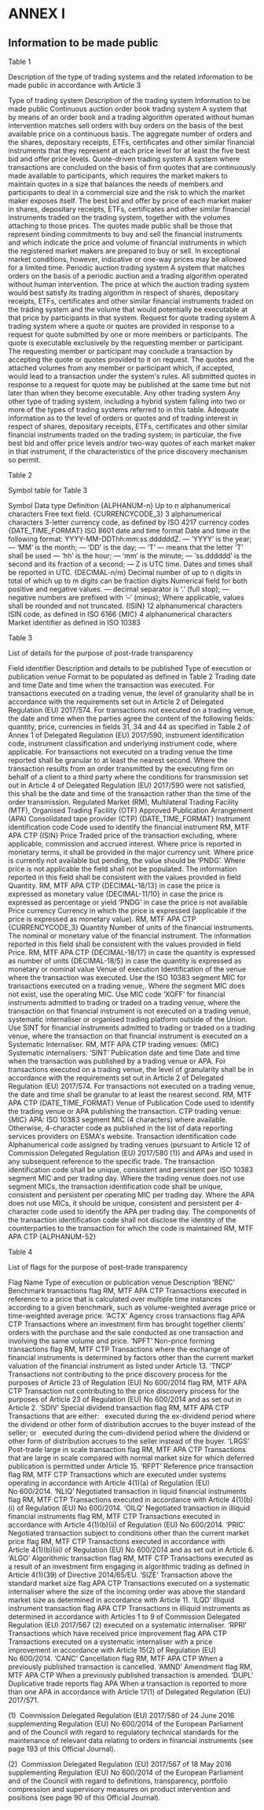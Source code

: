 # ANNEX I

## Information to be made public

Table 1

Description of the type of trading systems and the related information to be made public in accordance with Article 3

Type of trading system Description of the trading system Information to be made public Continuous auction order book trading system A system that by means of an order book and a trading algorithm operated without human intervention matches sell orders with buy orders on the basis of the best available price on a continuous basis. The aggregate number of orders and the shares, depositary receipts, ETFs, certificates and other similar financial instruments that they represent at each price level for at least the five best bid and offer price levels. Quote-driven trading system A system where transactions are concluded on the basis of firm quotes that are continuously made available to participants, which requires the market makers to maintain quotes in a size that balances the needs of members and participants to deal in a commercial size and the risk to which the market maker exposes itself. The best bid and offer by price of each market maker in shares, depositary receipts, ETFs, certificates and other similar financial instruments traded on the trading system, together with the volumes attaching to those prices. The quotes made public shall be those that represent binding commitments to buy and sell the financial instruments and which indicate the price and volume of financial instruments in which the registered market makers are prepared to buy or sell. In exceptional market conditions, however, indicative or one-way prices may be allowed for a limited time. Periodic auction trading system A system that matches orders on the basis of a periodic auction and a trading algorithm operated without human intervention. The price at which the auction trading system would best satisfy its trading algorithm in respect of shares, depositary receipts, ETFs, certificates and other similar financial instruments traded on the trading system and the volume that would potentially be executable at that price by participants in that system. Request for quote trading system A trading system where a quote or quotes are provided in response to a request for quote submitted by one or more members or participants. The quote is executable exclusively by the requesting member or participant. The requesting member or participant may conclude a transaction by accepting the quote or quotes provided to it on request. The quotes and the attached volumes from any member or participant which, if accepted, would lead to a transaction under the system's rules. All submitted quotes in response to a request for quote may be published at the same time but not later than when they become executable. Any other trading system Any other type of trading system, including a hybrid system falling into two or more of the types of trading systems referred to in this table. Adequate information as to the level of orders or quotes and of trading interest in respect of shares, depositary receipts, ETFs, certificates and other similar financial instruments traded on the trading system; in particular, the five best bid and offer price levels and/or two-way quotes of each market maker in that instrument, if the characteristics of the price discovery mechanism so permit.



Table 2

Symbol table for Table 3

Symbol Data type Definition {ALPHANUM-n} Up to n alphanumerical characters Free text field. {CURRENCYCODE_3} 3 alphanumerical characters 3-letter currency code, as defined by ISO 4217 currency codes {DATE_TIME_FORMAT} ISO 8601 date and time format Date and time in the following format: YYYY-MM-DDThh:mm:ss.ddddddZ. — ‘YYYY’ is the year; — ‘MM’ is the month; — ‘DD’ is the day; — ‘T’ — means that the letter ‘T’ shall be used — ‘hh’ is the hour; — ‘mm’ is the minute; — ‘ss.dddddd’ is the second and its fraction of a second; — Z is UTC time. Dates and times shall be reported in UTC. {DECIMAL-n/m} Decimal number of up to n digits in total of which up to m digits can be fraction digits Numerical field for both positive and negative values. — decimal separator is ‘.’ (full stop); — negative numbers are prefixed with ‘–’ (minus); Where applicable, values shall be rounded and not truncated. {ISIN} 12 alphanumerical characters ISIN code, as defined in ISO 6166 {MIC} 4 alphanumerical characters Market identifier as defined in ISO 10383



Table 3

List of details for the purpose of post-trade transparency

Field identifier Description and details to be published Type of execution or publication venue Format to be populated as defined in Table 2 Trading date and time Date and time when the transaction was executed. For transactions executed on a trading venue, the level of granularity shall be in accordance with the requirements set out in Article 2 of Delegated Regulation (EU) 2017/574. For transactions not executed on a trading venue, the date and time when the parties agree the content of the following fields: quantity, price, currencies in fields 31, 34 and 44 as specified in Table 2 of Annex 1 of Delegated Regulation (EU) 2017/590, instrument identification code, instrument classification and underlying instrument code, where applicable. For transactions not executed on a trading venue the time reported shall be granular to at least the nearest second. Where the transaction results from an order transmitted by the executing firm on behalf of a client to a third party where the conditions for transmission set out in Article 4 of Delegated Regulation (EU) 2017/590 were not satisfied, this shall be the date and time of the transaction rather than the time of the order transmission. Regulated Market (RM), Multilateral Trading Facility (MTF), Organised Trading Facility (OTF) Approved Publication Arrangement (APA) Consolidated tape provider (CTP) {DATE_TIME_FORMAT} Instrument identification code Code used to identify the financial instrument RM, MTF APA CTP {ISIN} Price Traded price of the transaction excluding, where applicable, commission and accrued interest. Where price is reported in monetary terms, it shall be provided in the major currency unit. Where price is currently not available but pending, the value should be ‘PNDG’. Where price is not applicable the field shall not be populated. The information reported in this field shall be consistent with the values provided in field Quantity. RM, MTF APA CTP {DECIMAL-18/13} in case the price is expressed as monetary value {DECIMAL-11/10} in case the price is expressed as percentage or yield ‘PNDG’ in case the price is not available Price currency Currency in which the price is expressed (applicable if the price is expressed as monetary value). RM, MTF APA CTP {CURRENCYCODE_3} Quantity Number of units of the financial instruments. The nominal or monetary value of the financial instrument. The information reported in this field shall be consistent with the values provided in field Price. RM, MTF APA CTP {DECIMAL-18/17} in case the quantity is expressed as number of units {DECIMAL-18/5} in case the quantity is expressed as monetary or nominal value Venue of execution Identification of the venue where the transaction was executed. Use the ISO 10383 segment MIC for transactions executed on a trading venue,. Where the segment MIC does not exist, use the operating MIC. Use MIC code ‘XOFF’ for financial instruments admitted to trading or traded on a trading venue, where the transaction on that financial instrument is not executed on a trading venue, systematic internaliser or organised trading platform outside of the Union. Use SINT for financial instruments admitted to trading or traded on a trading venue, where the transaction on that financial instrument is executed on a Systematic Internaliser. RM, MTF APA CTP trading venues: {MIC} Systematic internalisers: ‘SINT’ Publication date and time Date and time when the transaction was published by a trading venue or APA. For transactions executed on a trading venue, the level of granularity shall be in accordance with the requirements set out in Article 2 of Delegated Regulation (EU) 2017/574. For transactions not executed on a trading venue, the date and time shall be granular to at least the nearest second. RM, MTF APA CTP {DATE_TIME_FORMAT} Venue of Publication Code used to identify the trading venue or APA publishing the transaction. CTP trading venue: {MIC} APA: ISO 10383 segment MIC (4 characters) where available. Otherwise, 4-character code as published in the list of data reporting services providers on ESMA's website. Transaction identification code Alphanumerical code assigned by trading venues (pursuant to Article 12 of Commission Delegated Regulation (EU) 2017/580 (1)) and APAs and used in any subsequent reference to the specific trade. The transaction identification code shall be unique, consistent and persistent per ISO 10383 segment MIC and per trading day. Where the trading venue does not use segment MICs, the transaction identification code shall be unique, consistent and persistent per operating MIC per trading day. Where the APA does not use MICs, it should be unique, consistent and persistent per 4-character code used to identify the APA per trading day. The components of the transaction identification code shall not disclose the identity of the counterparties to the transaction for which the code is maintained RM, MTF APA CTP {ALPHANUM-52}



Table 4

List of flags for the purpose of post-trade transparency

Flag Name Type of execution or publication venue Description ‘BENC’ Benchmark transactions flag RM, MTF APA CTP Transactions executed in reference to a price that is calculated over multiple time instances according to a given benchmark, such as volume-weighted average price or time-weighted average price. ‘ACTX’ Agency cross transactions flag APA CTP Transactions where an investment firm has brought together clients' orders with the purchase and the sale conducted as one transaction and involving the same volume and price. ‘NPFT’ Non-price forming transactions flag RM, MTF CTP Transactions where the exchange of financial instruments is determined by factors other than the current market valuation of the financial instrument as listed under Article 13. ‘TNCP’ Transactions not contributing to the price discovery process for the purposes of Article 23 of Regulation (EU) No 600/2014 flag RM, MTF APA CTP Transaction not contributing to the price discovery process for the purposes of Article 23 of Regulation (EU) No 600/2014 and as set out in Article 2. ‘SDIV’ Special dividend transaction flag RM, MTF APA CTP Transactions that are either:   executed during the ex-dividend period where the dividend or other form of distribution accrues to the buyer instead of the seller; or   executed during the cum-dividend period where the dividend or other form of distribution accrues to the seller instead of the buyer. ‘LRGS’ Post-trade large in scale transaction flag RM, MTF APA CTP Transactions that are large in scale compared with normal market size for which deferred publication is permitted under Article 15. ‘RFPT’ Reference price transaction flag RM, MTF CTP Transactions which are executed under systems operating in accordance with Article 4(1)(a) of Regulation (EU) No 600/2014. ‘NLIQ’ Negotiated transaction in liquid financial instruments flag RM, MTF CTP Transactions executed in accordance with Article 4(1)(b)(i) of Regulation (EU) No 600/2014. ‘OILQ’ Negotiated transaction in illiquid financial instruments flag RM, MTF CTP Transactions executed in accordance with Article 4(1)(b)(ii) of Regulation (EU) No 600/2014. ‘PRIC’ Negotiated transaction subject to conditions other than the current market price flag RM, MTF CTP Transactions executed in accordance with Article 4(1)(b)(iii) of Regulation (EU) No 600/2014 and as set out in Article 6. ‘ALGO’ Algorithmic transaction flag RM, MTF CTP Transactions executed as a result of an investment firm engaging in algorithmic trading as defined in Article 4(1)(39) of Directive 2014/65/EU. ‘SIZE’ Transaction above the standard market size flag APA CTP Transactions executed on a systematic internaliser where the size of the incoming order was above the standard market size as determined in accordance with Article 11. ‘ILQD’ Illiquid instrument transaction flag APA CTP Transactions in illiquid instruments as determined in accordance with Articles 1 to 9 of Commission Delegated Regulation (EU) 2017/567 (2) executed on a systematic internaliser. ‘RPRI’ Transactions which have received price improvement flag APA CTP Transactions executed on a systematic internaliser with a price improvement in accordance with Article 15(2) of Regulation (EU) No 600/2014. ‘CANC’ Cancellation flag RM, MTF APA CTP When a previously published transaction is cancelled. ‘AMND’ Amendment flag RM, MTF APA CTP When a previously published transaction is amended. ‘DUPL’ Duplicative trade reports flag APA When a transaction is reported to more than one APA in accordance with Article 17(1) of Delegated Regulation (EU) 2017/571.



(1)  Commission Delegated Regulation (EU) 2017/580 of 24 June 2016 supplementing Regulation (EU) No 600/2014 of the European Parliament and of the Council with regard to regulatory technical standards for the maintenance of relevant data relating to orders in financial instruments (see page 193 of this Official Journal).

(2)  Commission Delegated Regulation (EU) 2017/567 of 18 May 2016 supplementing Regulation (EU) No 600/2014 of the European Parliament and of the Council with regard to definitions, transparency, portfolio compression and supervisory measures on product intervention and positions (see page 90 of this Official Journal).

